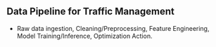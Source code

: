 ## Data Pipeline for Traffic Management
- Raw data ingestion, Cleaning/Preprocessing, Feature Engineering, Model Training/Inference, Optimization Action.
